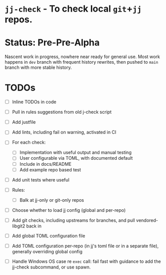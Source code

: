 # `jj-check` - To check local `git`+`jj` repos.

# Status: Pre-Pre-Alpha

Nascent work in progress, nowhere near ready for general use.
Most work happens in `dev` branch with frequent history rewrites, then pushed to `main` branch with more stable history.

# TODOs

- [ ] Inline TODOs in code
- [ ] Pull in rules suggestions from old j-check script
- [ ] Add justfile
- [ ] Add lints, including fail on warning, activated in CI
- [ ] For each check:
  - [ ] Implementation with useful output and manual testing
  - [ ] User configurable via TOML, with documented default
  - [ ] Include in docs/README
  - [ ] Add example repo based test
- [ ] Add unit tests where useful
- [ ] Rules:
  - [ ] Balk at jj-only or git-only repos
- [ ] Choose whether to load jj config (global and per-repo)
- [ ] Add git checks, including upstreams for branches, and pull vendored-libgit2 back in
- [ ] Add global TOML configuration file
- [ ] Add TOML configuration per-repo (in jj's toml file or in a separate file), generally overriding global config
- [ ] Handle Windows OS case re `exec` call: fail fast with guidance to add the jj-check subcommand, or use spawn.

